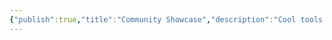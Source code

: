 ```yaml
---
{"publish":true,"title":"Community Showcase","description":"Cool tools and extension by and for the Quartz Community.","created":"2024-10-13T12:07:34.635+02:00","modified":"2024-11-03T20:30:23.336+01:00","cssclasses":"mado-heading index-page hide-date"}
---
```




